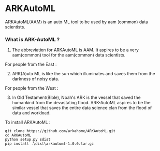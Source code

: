 # ARKAutoML
ARKAutoML(AAM) is an auto ML tool to be used by aam (common) data scientists.

### What is ARK-AutoML ?
1. The abbreviation for ARKAutoML is AAM. It aspires to be a very aam(common) tool for the aam(common) data scientists. 

For people from the East : 

2. ARK(A)uto ML is like the sun which illuminates and saves them from the darkness of noisy data.

For people from the West : 

3. In Old Testament(Bible), Noah's ARK is the vessel that saved the humankind from the devastating flood. ARK-AutoML aspires to be the similar vessel that saves the entire data science clan from the flood of data and workload.


To install ARKAutoML :

```
git clone https://github.com/arkahome/ARKAutoML.git
cd ARKAutoML
python setup.py sdist
pip install .\dist\arkautoml-1.0.0.tar.gz
```